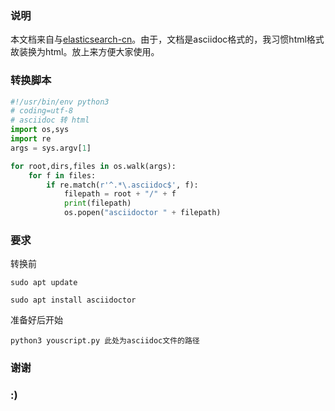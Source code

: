 ### 说明

本文档来自与[elasticsearch-cn](https://github.com/elasticsearch-cn/elasticsearch-definitive-guide)。由于，文档是asciidoc格式的，我习惯html格式故装换为html。放上来方便大家使用。

### 转换脚本

```python
#!/usr/bin/env python3
# coding=utf-8
# asciidoc 转 html
import os,sys
import re
args = sys.argv[1]

for root,dirs,files in os.walk(args):
    for f in files:
        if re.match(r'^.*\.asciidoc$', f):
            filepath = root + "/" + f
            print(filepath)
            os.popen("asciidoctor " + filepath)
```

### 要求

转换前

`sudo apt update`

`sudo apt install asciidoctor`

准备好后开始

`python3 youscript.py 此处为asciidoc文件的路径`

### 谢谢

### :)
